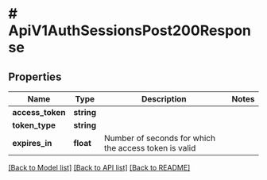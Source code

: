 # # ApiV1AuthSessionsPost200Response

## Properties

Name | Type | Description | Notes
------------ | ------------- | ------------- | -------------
**access_token** | **string** |  |
**token_type** | **string** |  |
**expires_in** | **float** | Number of seconds for which the access token is valid |

[[Back to Model list]](../../README.md#models) [[Back to API list]](../../README.md#endpoints) [[Back to README]](../../README.md)
